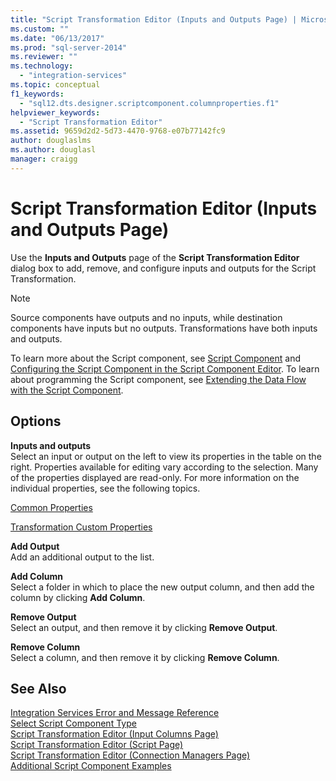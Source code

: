 ```yaml
---
title: "Script Transformation Editor (Inputs and Outputs Page) | Microsoft Docs"
ms.custom: ""
ms.date: "06/13/2017"
ms.prod: "sql-server-2014"
ms.reviewer: ""
ms.technology: 
  - "integration-services"
ms.topic: conceptual
f1_keywords: 
  - "sql12.dts.designer.scriptcomponent.columnproperties.f1"
helpviewer_keywords: 
  - "Script Transformation Editor"
ms.assetid: 9659d2d2-5d73-4470-9768-e07b77142fc9
author: douglaslms
ms.author: douglasl
manager: craigg
---
```

# Script Transformation Editor (Inputs and Outputs Page)
  Use the **Inputs and Outputs** page of the **Script Transformation Editor** dialog box to add, remove, and configure inputs and outputs for the Script Transformation.  
  
> [!NOTE]  
>  Source components have outputs and no inputs, while destination components have inputs but no outputs. Transformations have both inputs and outputs.  
  
 To learn more about the Script component, see [Script Component](data-flow/transformations/script-component.md) and [Configuring the Script Component in the Script Component Editor](extending-packages-scripting/data-flow-script-component/configuring-the-script-component-in-the-script-component-editor.md). To learn about programming the Script component, see [Extending the Data Flow with the Script Component](extending-packages-scripting/data-flow-script-component/extending-the-data-flow-with-the-script-component.md).  
  
## Options  
 **Inputs and outputs**  
 Select an input or output on the left to view its properties in the table on the right. Properties available for editing vary according to the selection. Many of the properties displayed are read-only. For more information on the individual properties, see the following topics.  
  
 [Common Properties](../../2014/integration-services/common-properties.md)  
  
 [Transformation Custom Properties](data-flow/transformations/transformation-custom-properties.md)  
  
 **Add Output**  
 Add an additional output to the list.  
  
 **Add Column**  
 Select a folder in which to place the new output column, and then add the column by clicking **Add Column**.  
  
 **Remove Output**  
 Select an output, and then remove it by clicking **Remove Output**.  
  
 **Remove Column**  
 Select a column, and then remove it by clicking **Remove Column**.  
  
## See Also  
 [Integration Services Error and Message Reference](../../2014/integration-services/integration-services-error-and-message-reference.md)   
 [Select Script Component Type](../../2014/integration-services/select-script-component-type.md)   
 [Script Transformation Editor &#40;Input Columns Page&#41;](../../2014/integration-services/script-transformation-editor-input-columns-page.md)   
 [Script Transformation Editor &#40;Script Page&#41;](../../2014/integration-services/script-transformation-editor-script-page.md)   
 [Script Transformation Editor &#40;Connection Managers Page&#41;](../../2014/integration-services/script-transformation-editor-connection-managers-page.md)   
 [Additional Script Component Examples](extending-packages-scripting-data-flow-script-component-examples/additional-script-component-examples.md)  
  
  
